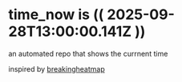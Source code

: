 # time_now is (( 2025-09-28T13:00:00.141Z ))

an automated repo that shows the currnent time

inspired by [breakingheatmap](https://github.com/breakingheatmap/breakingheatmap)